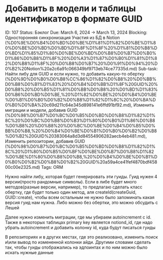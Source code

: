 # Добавить в модели и таблицы идентификатор в формате GUID

ID: 107
Status: Бэклог
Due: March 6, 2024 → March 13, 2024
Blocking: Односторонняя синхронизация Участия из БД в Notion (%D0%9E%D0%B4%D0%BD%D0%BE%D1%81%D1%82%D0%BE%D1%80%D0%BE%D0%BD%D0%BD%D1%8F%D1%8F%20%D1%81%D0%B8%D0%BD%D1%85%D1%80%D0%BE%D0%BD%D0%B8%D0%B7%D0%B0%D1%86%D0%B8%D1%8F%20%D0%A3%D1%87%D0%B0%D1%81%D1%82%D0%B8%D1%8F%20%D0%B8%D0%B7%20%D0%91%D0%94%20%D0%B2%20Notion%20a2c6a91c066349bf9713eb74ce77335d.md)
Sub-task: Найти либу для GUID и если нужно, то добавить какую-то обертку (%D0%9D%D0%B0%D0%B8%CC%86%D1%82%D0%B8%20%D0%BB%D0%B8%D0%B1%D1%83%20%D0%B4%D0%BB%D1%8F%20GUID%20%D0%B8%20%D0%B5%D1%81%D0%BB%D0%B8%20%D0%BD%D1%83%D0%B6%D0%BD%D0%BE,%20%D1%82%D0%BE%20%D0%B4%D0%BE%D0%B1%D0%B0%D0%B2%D0%B8%D1%82%D1%8C%20%D0%BA%D0%B0%D0%BA%20c69d211c64e345d898141e6ffd91bf92.md), Изменить миграции и модели, добавив GUID (%D0%98%D0%B7%D0%BC%D0%B5%D0%BD%D0%B8%D1%82%D1%8C%20%D0%BC%D0%B8%D0%B3%D1%80%D0%B0%D1%86%D0%B8%D0%B8%20%D0%B8%20%D0%BC%D0%BE%D0%B4%D0%B5%D0%BB%D0%B8,%20%D0%B4%D0%BE%D0%B1%D0%B0%D0%B2%D0%B8%D0%B2%20GUID%20383064a8d3d84554906282aecb4eb481.md), Изменить репозитории, добавив GUID (%D0%98%D0%B7%D0%BC%D0%B5%D0%BD%D0%B8%D1%82%D1%8C%20%D1%80%D0%B5%D0%BF%D0%BE%D0%B7%D0%B8%D1%82%D0%BE%D1%80%D0%B8%D0%B8,%20%D0%B4%D0%BE%D0%B1%D0%B0%D0%B2%D0%B8%D0%B2%20GUID%20a59a4ce41fef4870bdf45800c00e2325.md)
Tags: ORM

Нужно найти либу, которая будет генерировать эти гуиды. Гуид нужен 4 версии(просто рандомные символы). Если в либе будет много методов(разные версии, например), то предлагаю сделать класс обертку, где будет только один метод, аля createId(createGuid, GUID::create), чтобы всем остальным не нужно было запоминать какая версия гуид нам нужна. Либо можно без обертки, это можно обсудить с Лешей

Далее нужно изменить миграции, где мы убираем autoincrement с id. Также в некоторых таблицах primary key является notiond_id, где надо убрать autoincrement и добавить колонку id, куда будут писаться гуиды

В репозиториях и в других местах, где это реализовано, изменить поиск и\или вывод по измененной колонки айди. Другими словами сделать так, чтобы гуиды отображались на эдпоинтах и по ним можно было искать нужные данные